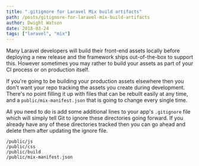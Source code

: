 ```yaml
---
title: ".gitignore for Laravel Mix build artifacts"
path: /posts/gitignore-for-laravel-mix-build-artifacts
author: Dwight Watson
date: 2018-03-24
tags: ["laravel", "mix"]
---
```


Many Laravel developers will build their front-end assets locally before deploying a new release and the framework ships out-of-the-box to support this. However sometimes you may rather to build your assets as part of your CI process or on production itself.

If you're going to be building your production assets elsewhere then you don't want your repo tracking the assets you create during development. There's no point filling it up with files that can be rebuilt easily at any time, and a `public/mix-manifest.json` that is going to change every single time.

All you need to do is add some additional lines to your app's `.gitignore` file which will simply tell Git to ignore these directories going forward. If you already have any of these directories tracked then you can go ahead and delete them after updating the ignore file.

```
/public/js
/public/css
/public/build
/public/mix-manifest.json
```
